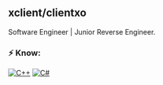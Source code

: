 ## xclient/clientxo
Software Engineer | Junior Reverse Engineer.

### ⚡ Know:
[![C++](https://img.shields.io/badge/-C++-black?logo=cplusplus)](https://wikipedia.org/wiki/C++)
[![C#](https://img.shields.io/badge/-C#-black?logo=cs)](https://wikipedia.org/wiki/C_Sharp_(programming_language))

